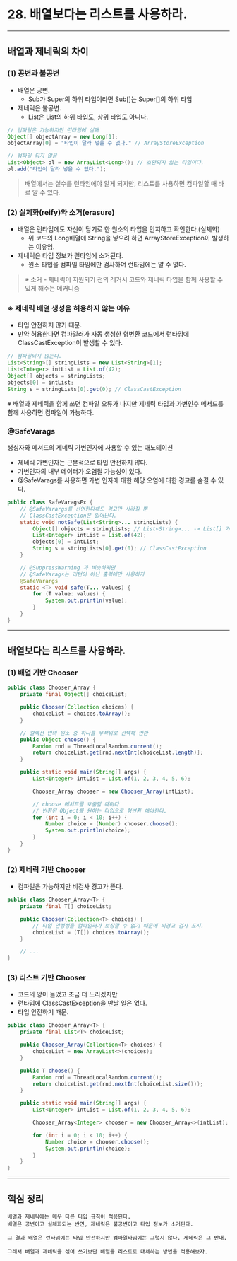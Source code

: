 # 28. 배열보다는 리스트를 사용하라.

---

## 배열과 제네릭의 차이

### (1) 공변과 불공변
- 배열은 공변.
  - Sub가 Super의 하위 타입이라면 Sub[]는 Super[]의 하위 타입
- 제네릭은 불공변.
  - List<Type1>은 List<Type2>의 하위 타입도, 상위 타입도 아니다.
```java
// 컴파일은 가능하지만 런타임에 실패
Object[] objectArray = new Long[1];
objectArray[0] = "타입이 달라 넣을 수 없다." // ArrayStoreException

// 컴파일 되지 않음
List<Object> ol = new ArrayList<Long>(); // 호환되지 않는 타입이다.
ol.add("타입이 달라 넣을 수 없다.");
```
<blockquote>배열에서는 실수를 런타임에야 알게 되지만, 리스트를 사용하면 컴파일할 때 바로 알 수 있다.</blockquote>

### (2) 실체화(reify)와 소거(erasure)
- 배열은 런타임에도 자신이 담기로 한 원소의 타입을 인지하고 확인한다.(실체화)
  - 위 코드의 Long배열에 String을 넣으려 하면 ArrayStoreException이 발생하는 이유임.
- 제네릭은 타입 정보가 런타임에 소거된다.
  - 원소 타입을 컴파일 타임에만 검사하며 런타임에는 알 수 없다.

<blockquote>
※ 소거
- 제네릭이 지원되기 전의 레거시 코드와 제네릭 타입을 함께 사용할 수 있게 해주는 메커니즘
</blockquote>


### ※ 제네릭 배열 생성을 허용하지 않는 이유 
- 타입 안전하지 않기 때문.
- 만약 허용한다면 컴파일러가 자동 생성한 형변환 코드에서 런타임에 ClassCastException이 발생할 수 있다.
```java
// 컴파일되지 않는다.
List<String>[] stringLists = new List<String>[1];
List<Integer> intList = List.of(42);
Object[] objects = stringLists; 
objects[0] = intList;
String s = stringLists[0].get(0); // ClassCastException
```
※ 배열과 제네릭을 함께 쓰면 컴파일 오류가 나지만
제네릭 타입과 가변인수 메서드를 함께 사용하면 컴파일이 가능하다.

### @SafeVarags

생성자와 메서드의 제네릭 가변인자에 사용할 수 있는 애노테이션
- 제네릭 가변인자는 근본적으로 타입 안전하지 않다.
- 가변인자의 내부 데이터가 오염될 가능성이 있다.
- @SafeVarags를 사용하면 가변 인자에 대한 해당 오염에 대한 경고를 숨길 수 있다.
```java
public class SafeVaragsEx {
    // @SafeVarargs를 선언한다해도 경고만 사라질 뿐
    // ClassCastException은 일어난다.
    static void notSafe(List<String>... stringLists) {
        Object[] objects = stringLists; // List<String>... -> List[] 가능
        List<Integer> intList = List.of(42);
        objects[0] = intList;
        String s = stringLists[0].get(0); // ClassCastException
    }

    // @SuppressWarning 과 비슷하지만 
    // @SafeVarags는 리턴이 아닌 출력에만 사용하자
    @SafeVarargs
    static <T> void safe(T... values) {
        for (T value: values) {
            System.out.println(value);
        }
    }
}
```

---

## 배열보다는 리스트를 사용하라.

### (1) 배열 기반 Chooser
```java
public class Chooser_Array {
    private final Object[] choiceList;

    public Chooser(Collection choices) {
        choiceList = choices.toArray();
    }

    // 컬렉션 안의 원소 중 하나를 무작위로 선택해 반환
    public Object choose() {
        Random rnd = ThreadLocalRandom.current();
        return choiceList.get[rnd.nextInt(choiceList.length)];
    }

    public static void main(String[] args) {
        List<Integer> intList = List.of(1, 2, 3, 4, 5, 6);

        Chooser_Array chooser = new Chooser_Array(intList);

        // choose 메서드를 호출할 때마다 
        // 반환된 Object를 원하는 타입으로 형변환 해야한다.
        for (int i = 0; i < 10; i++) {
            Number choice = (Number) chooser.choose();
            System.out.println(choice);
        }
    }
}
```

### (2) 제네릭 기반 Chooser
- 컴파일은 가능하지만 비검사 경고가 뜬다.
```java
public class Chooser_Array<T> {
    private final T[] choiceList;

    public Chooser(Collection<T> choices) {
        // 타입 안정성을 컴파일러가 보장할 수 없기 때문에 비경고 검사 표시.
        choiceList = (T[]) choices.toArray();
    }

    // ...
}
```

### (3) 리스트 기반 Chooser
- 코드의 양이 늘었고 조금 더 느리겠지만
- 런타임에 ClassCastException을 만날 일은 없다.
- 타입 안전하기 때문.
```java
public class Chooser_Array<T> {
    private final List<T> choiceList;

    public Chooser_Array(Collection<T> choices) {
        choiceList = new ArrayList<>(choices);
    }

    public T choose() {
        Random rnd = ThreadLocalRandom.current();
        return choiceList.get(rnd.nextInt(choiceList.size()));
    }

    public static void main(String[] args) {
        List<Integer> intList = List.of(1, 2, 3, 4, 5, 6);

        Chooser_Array<Integer> chooser = new Chooser_Array<>(intList);

        for (int i = 0; i < 10; i++) {
            Number choice = chooser.choose();
            System.out.println(choice);
        }
    }
}
```

---

## 핵심 정리
```
배열과 제네릭에는 매우 다른 타입 규칙이 적용된다.
배열은 공변이고 실체화되는 반면, 제네릭은 불공변이고 타입 정보가 소거된다.

그 결과 배열은 런타임에는 타입 안전하지만 컴파일타임에는 그렇지 않다. 제네릭은 그 반대.

그래서 배열과 제네릭을 섞어 쓰기보단 배열을 리스트로 대체하는 방법을 적용해보자.
```